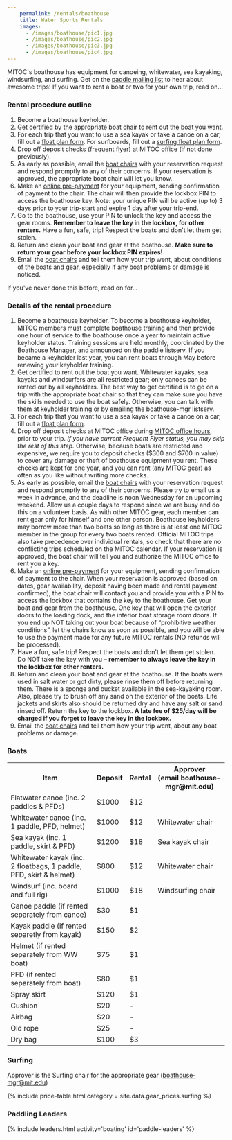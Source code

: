 ```yaml
---
    permalink: /rentals/boathouse
    title: Water Sports Rentals
    images:
      - /images/boathouse/pic1.jpg
      - /images/boathouse/pic2.jpg
      - /images/boathouse/pic3.jpg
      - /images/boathouse/pic4.jpg
---
```


MITOC's boathouse has equipment for canoeing, whitewater, sea kayaking, windsurfing, and surfing. Get on the [paddle mailing list](http://mailman.mit.edu/mailman/listinfo/paddle) to hear about awesome trips! If you want to rent a boat or two for your own trip, read on...

### Rental procedure outline

1.  Become a boathouse keyholder.
2.  Get certified by the appropriate boat chair to rent out the boat you want.
3.  For each trip that you want to use a sea kayak or take a canoe on a car, fill out a [float plan form](https://docs.google.com/forms/d/e/1FAIpQLSfphwLNGRzg6e_8CIA_WcPSr7tzmsM69MkmcFHqfUyMzrwP3A/viewform). For surfboards, fill out a [surfing float plan form](https://forms.gle/A4WZEaHvCCeYMTe39).
4.  Drop off deposit checks (frequent flyer) at MITOC office (if not done previously).
5.  As early as possible, email the [boat chairs](mailto:boathouse-mgr@mit.edu) with your reservation request and respond promptly to any of their concerns. If your reservation is approved, the appropriate boat chair will let you know.
6.  Make an [online pre-payment](/pay) for your equipment, sending confirmation of payment to the chair. The chair will then provide the lockbox PIN to access the boathouse key. Note: your unique PIN will be active (up to) 3 days prior to your trip-start and expire 1 day after your trip-end.
7.  Go to the boathouse, use your PIN to unlock the key and access the gear rooms. **Remember to leave the key in the lockbox, for other renters.** Have a fun, safe, trip! Respect the boats and don't let them get stolen.
8.  Return and clean your boat and gear at the boathouse. **Make sure to return your gear before your lockbox PIN expires!**
9.  Email the [boat chairs](mailto:boathouse-mgr@mit.edu) and tell them how your trip went, about conditions of the boats and gear, especially if any boat problems or damage is noticed.

If you've never done this before, read on for...

### Details of the rental procedure

1.  Become a boathouse keyholder. To become a boathouse keyholder, MITOC members must complete boathouse training and then provide one hour of service to the boathouse once a year to maintain active keyholder status. Training sessions are held monthly, coordinated by the Boathouse Manager, and announced on the paddle listserv. If you became a keyholder last year, you can rent boats through May before renewing your keyholder training.
2.  Get certified to rent out the boat you want. Whitewater kayaks, sea kayaks and windsurfers are all restricted gear; only canoes can be rented out by all keyholders. The best way to get certified is to go on a trip with the appropriate boat chair so that they can make sure you have the skills needed to use the boat safely. Otherwise, you can talk with them at keyholder training or by emailing the boathouse-mgr listserv.
3.  For each trip that you want to use a sea kayak or take a canoe on a car, fill out a [float plan form](https://docs.google.com/forms/d/e/1FAIpQLSfphwLNGRzg6e_8CIA_WcPSr7tzmsM69MkmcFHqfUyMzrwP3A/viewform).
4.  Drop off deposit checks at MITOC office during [MITOC office hours](/calendar), prior to your trip. _If you have current Frequent Flyer status, you may skip the rest of this step._ Otherwise, because boats are restricted and expensive, we require you to deposit checks ($300 and $700 in value) to cover any damage or theft of boathouse equipment you rent. These checks are kept for one year, and you can rent (any MITOC gear) as often as you like without writing more checks.
5.  As early as possible, email the [boat chairs](mailto:boathouse-mgr@mit.edu) with your reservation request and respond promptly to any of their concerns. Please try to email us a week in advance, and the deadline is noon Wednesday for an upcoming weekend. Allow us a couple days to respond since we are busy and do this on a volunteer basis. As with other MITOC gear, each member can rent gear only for himself and one other person. Boathouse keyholders may borrow more than two boats so long as there is at least one MITOC member in the group for every two boats rented. Official MITOC trips also take precedence over individual rentals, so check that there are no conflicting trips scheduled on the MITOC calendar. If your reservation is approved, the boat chair will tell you and authorize the MITOC office to rent you a key.
6.  Make an [online pre-payment](/pay) for your equipment, sending confirmation of payment to the chair. When your reservation is approved (based on dates, gear availability, deposit having been made and rental payment confirmed), the boat chair will contact you and provide you with a PIN to access the lockbox that contains the key to the boathouse. Get your boat and gear from the boathouse. One key that will open the exterior doors to the loading dock, and the interior boat storage room doors. If you end up NOT taking out your boat because of “prohibitive weather conditions”, let the chairs know as soon as possible, and you will be able to use the payment made for any future MITOC rentals (NO refunds will be processed).
7.  Have a fun, safe trip! Respect the boats and don't let them get stolen. Do NOT take the key with you – **remember to always leave the key in the lockbox for other renters.**
8.  Return and clean your boat and gear at the boathouse. If the boats were used in salt water or got dirty, please rinse them off before returning them. There is a sponge and bucket available in the sea-kayaking room. Also, please try to brush off any sand on the exterior of the boats. Life jackets and skirts also should be returned dry and have any salt or sand rinsed off. Return the key to the lockbox. **A late fee of $25/day will be charged if you forget to leave the key in the lockbox.**
9.  Email the [boat chairs](mailto:boathouse-mgr@mit.edu) and tell them how your trip went, about any boat problems or damage.

### Boats

<table class="table table-striped"><tbody>
    <tr>
        <th>Item</th>
        <th>Deposit</th>
        <th>Rental</th>
        <th>Approver<br>
        (email boathouse-mgr@mit.edu)</th>
    </tr>
    <tr>
        <td>Flatwater canoe (inc. 2 paddles &amp; PFDs)</td>
        <td>$1000</td>
        <td>$12</td>
    </tr>
    <tr class="danger">
        <td>Whitewater canoe (inc. 1 paddle, PFD, helmet)</td>
        <td>$1000</td>
        <td>$12</td>
        <td>Whitewater chair</td>
    </tr>
    <tr class="danger">
        <td>Sea kayak (inc. 1 paddle, skirt &amp; PFD)</td>
        <td>$1200</td>
        <td>$18</td>
        <td>Sea kayak chair</td>
    </tr>
    <tr class="danger">
        <td>Whitewater kayak (inc. 2 floatbags, 1 paddle, PFD, skirt &amp;
        helmet)</td>
        <td>$800</td>
        <td>$12</td>
        <td>Whitewater chair</td>
    </tr>
    <tr class="danger">
        <td>Windsurf (inc. board and full rig)</td>
        <td>$1000</td>
        <td>$18</td>
        <td>Windsurfing chair</td>
    </tr>
    <tr>
        <td>Canoe paddle (if rented separately from canoe)</td>
        <td>$30</td>
        <td>$1</td>
    </tr>
    <tr>
        <td>Kayak paddle (if rented separetly from kayak)</td>
        <td>$150</td>
        <td>$2</td>
    </tr>
    <tr>
        <td>Helmet (if rented separately from WW boat)</td>
        <td>$75</td>
        <td>$1</td>
    </tr>
    <tr>
        <td>PFD (if rented separately from boat)</td>
        <td>$80</td>
        <td>$1</td>
    </tr>
    <tr>
        <td>Spray skirt</td>
        <td>$120</td>
        <td>$1</td>
    </tr>
    <tr>
        <td>Cushion</td>
        <td>$20</td>
        <td>-</td>
    </tr>
    <tr>
        <td>Airbag</td>
        <td>$20</td>
        <td>-</td>
    </tr>
    <tr>
        <td>Old rope</td>
        <td>$25</td>
        <td>-</td>
    </tr>
    <tr>
        <td>Dry bag</td>
        <td>$100</td>
        <td>$3</td>
    </tr>
</tbody></table>

### Surfing

Approver is the Surfing chair for the appropriate gear ([boathouse-mgr@mit.edu](mailto:boathouse-mgr@mit.edu))

{% include price-table.html category = site.data.gear_prices.surfing %}


### Paddling Leaders

{% include leaders.html activity='boating' id='paddle-leaders' %}
